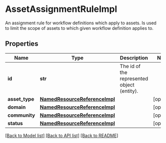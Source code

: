 # AssetAssignmentRuleImpl

An assignment rule for workflow definitions which apply to assets. Is used to limit the scope of assets to which given workflow definition applies to.
## Properties
Name | Type | Description | Notes
------------ | ------------- | ------------- | -------------
**id** | **str** | The id of the represented object (entity). | 
**asset_type** | [**NamedResourceReferenceImpl**](NamedResourceReferenceImpl.md) |  | [optional] 
**domain** | [**NamedResourceReferenceImpl**](NamedResourceReferenceImpl.md) |  | [optional] 
**community** | [**NamedResourceReferenceImpl**](NamedResourceReferenceImpl.md) |  | [optional] 
**status** | [**NamedResourceReferenceImpl**](NamedResourceReferenceImpl.md) |  | [optional] 

[[Back to Model list]](../README.md#documentation-for-models) [[Back to API list]](../README.md#documentation-for-api-endpoints) [[Back to README]](../README.md)


